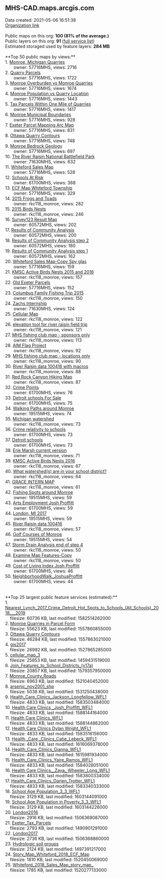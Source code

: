 <h2>MHS-CAD.maps.arcgis.com</h2> Data created: 2021-05-06 16:51:38 <br /><a target='new' href='https://MHS-CAD.maps.arcgis.com'>Organization link</a><br /><br />Public maps on this org: <b>100 (81% of the average.)</b><br />Public layers on this org: <b>91 </b>(<a target='new' href='https://services.arcgis.com/vpwzvLe2iJ2obstf/ArcGIS/rest/services'>full service list</a>)<br />Estimated storaged used by feature layers: <b>284 MB</b><br /><br />**Top 50 public maps by views:**<br />  1. <a target='new' href='https://www.arcgis.com/home/item.html?id=21f0d13bdf4241099f7ce3e646273564'>Monroe, Michigan Quarries</a> <br />  &nbsp;&nbsp;&nbsp;&nbsp; &nbsp;&nbsp;owner: 57716MHS, views: 2716<br />  2. <a target='new' href='https://www.arcgis.com/home/item.html?id=1684fdc1e27b4b94aea39e72a67baead'>Quarry Parcels</a> <br />  &nbsp;&nbsp;&nbsp;&nbsp; &nbsp;&nbsp;owner: 57716MHS, views: 1722<br />  3. <a target='new' href='https://www.arcgis.com/home/item.html?id=f559ba3fc1874eda8794d7a81688522e'>Monroe Overburden vs Monroe Quarries</a> <br />  &nbsp;&nbsp;&nbsp;&nbsp; &nbsp;&nbsp;owner: 57716MHS, views: 1674<br />  4. <a target='new' href='https://www.arcgis.com/home/item.html?id=7c305deb8cf44b179e470730cbf8634e'>Monroe Population vs Quarry Location</a> <br />  &nbsp;&nbsp;&nbsp;&nbsp; &nbsp;&nbsp;owner: 57716MHS, views: 1443<br />  5. <a target='new' href='https://www.arcgis.com/home/item.html?id=1db72eaea1cf45f3b34fbc6ab7cbcab4'>Tax Parcels Within One Mile of Quarries</a> <br />  &nbsp;&nbsp;&nbsp;&nbsp; &nbsp;&nbsp;owner: 57716MHS, views: 1417<br />  6. <a target='new' href='https://www.arcgis.com/home/item.html?id=38d1cf5ab1a54b83ae21ddf5c41a1018'>Monroe Municipal Boundaries</a> <br />  &nbsp;&nbsp;&nbsp;&nbsp; &nbsp;&nbsp;owner: 57716MHS, views: 928<br />  7. <a target='new' href='https://www.arcgis.com/home/item.html?id=79d80dd3dfa94f1a99669e9bf0739615'>Exeter Parcel Mapping Arc Map</a> <br />  &nbsp;&nbsp;&nbsp;&nbsp; &nbsp;&nbsp;owner: 57716MHS, views: 831<br />  8. <a target='new' href='https://www.arcgis.com/home/item.html?id=b86b439ece5b4b5dba4afd7ebc23e94b'>Ottawa Quarry Contours</a> <br />  &nbsp;&nbsp;&nbsp;&nbsp; &nbsp;&nbsp;owner: 57716MHS, views: 748<br />  9. <a target='new' href='https://www.arcgis.com/home/item.html?id=63e9ab0c82074636ae2231de1685b787'>Monroe Bedrock Geology</a> <br />  &nbsp;&nbsp;&nbsp;&nbsp; &nbsp;&nbsp;owner: 57716MHS, views: 697<br />  10. <a target='new' href='https://www.arcgis.com/home/item.html?id=cecd2fdd57d046e5a197416eb161eda4'>The River Raisin National Battlefield Park</a> <br />  &nbsp;&nbsp;&nbsp;&nbsp; &nbsp;&nbsp;owner: 71630MHS, views: 632<br />  11. <a target='new' href='https://www.arcgis.com/home/item.html?id=857afb47f1b64a72ad5480b312da21bb'>Whiteford Sales Map</a> <br />  &nbsp;&nbsp;&nbsp;&nbsp; &nbsp;&nbsp;owner: 57716MHS, views: 528<br />  12. <a target='new' href='https://www.arcgis.com/home/item.html?id=ee9bd2d545b540ce93a046f6ad1b066e'>Schools At Risk</a> <br />  &nbsp;&nbsp;&nbsp;&nbsp; &nbsp;&nbsp;owner: 61700MHS, views: 368<br />  13. <a target='new' href='https://www.arcgis.com/home/item.html?id=7b5385eee06d4b7db3758a4aab2dacf6'>ECF Map Whiteford Township</a> <br />  &nbsp;&nbsp;&nbsp;&nbsp; &nbsp;&nbsp;owner: 57716MHS, views: 329<br />  14. <a target='new' href='https://www.arcgis.com/home/item.html?id=e984efacd4064b9798e7906b356f3741'>2015 Frogs and Toads</a> <br />  &nbsp;&nbsp;&nbsp;&nbsp; &nbsp;&nbsp;owner: rkc118_monroe, views: 282<br />  15. <a target='new' href='https://www.arcgis.com/home/item.html?id=150ce95045c3413fa5ea5c2df50e0257'>2015 Birds Nests</a> <br />  &nbsp;&nbsp;&nbsp;&nbsp; &nbsp;&nbsp;owner: rkc118_monroe, views: 246<br />  16. <a target='new' href='https://www.arcgis.com/home/item.html?id=9c1b906b165b49758ecdf3464a94b721'>Survey123 Result Map</a> <br />  &nbsp;&nbsp;&nbsp;&nbsp; &nbsp;&nbsp;owner: 60572MHS, views: 202<br />  17. <a target='new' href='https://www.arcgis.com/home/item.html?id=63dacf5665244ec6892bfd1579770c90'>Results of Community Analysis</a> <br />  &nbsp;&nbsp;&nbsp;&nbsp; &nbsp;&nbsp;owner: 60572MHS, views: 200<br />  18. <a target='new' href='https://www.arcgis.com/home/item.html?id=249143adcfe649faab0852fe9f8a769d'>Results of Community Analysis step 2</a> <br />  &nbsp;&nbsp;&nbsp;&nbsp; &nbsp;&nbsp;owner: 60572MHS, views: 180<br />  19. <a target='new' href='https://www.arcgis.com/home/item.html?id=c5d50986b23a4dcabe9420ecf2dcf158'>Results of Community Analysis step 1</a> <br />  &nbsp;&nbsp;&nbsp;&nbsp; &nbsp;&nbsp;owner: 60572MHS, views: 162<br />  20. <a target='new' href='https://www.arcgis.com/home/item.html?id=046ba6186bbd4760ad057519758b0dc4'>Whiteford Sales Map-Copy Spy glas</a> <br />  &nbsp;&nbsp;&nbsp;&nbsp; &nbsp;&nbsp;owner: 57716MHS, views: 159<br />  21. <a target='new' href='https://www.arcgis.com/home/item.html?id=0f97cd1f08784f17aeeade544344527d'>KMSC Active Birds Nests 2015 and 2016</a> <br />  &nbsp;&nbsp;&nbsp;&nbsp; &nbsp;&nbsp;owner: rkc118_monroe, views: 157<br />  22. <a target='new' href='https://www.arcgis.com/home/item.html?id=5e1d0e2790fa4907aa4762fa60b27cab'>Old Exeter Parcels</a> <br />  &nbsp;&nbsp;&nbsp;&nbsp; &nbsp;&nbsp;owner: 57716MHS, views: 152<br />  23. <a target='new' href='https://www.arcgis.com/home/item.html?id=d819b6a398424e819c1a85d8b46e2fef'>Columbus Family Fishing Trip 2015</a> <br />  &nbsp;&nbsp;&nbsp;&nbsp; &nbsp;&nbsp;owner: rkc118_monroe, views: 150<br />  24. <a target='new' href='https://www.arcgis.com/home/item.html?id=a3ef5a38c4584a3393e66d6bf0755c2e'>Zachs Internship</a> <br />  &nbsp;&nbsp;&nbsp;&nbsp; &nbsp;&nbsp;owner: 71630MHS, views: 124<br />  25. <a target='new' href='https://www.arcgis.com/home/item.html?id=ff2f25269d4d4cf69a12c2aefcab5611'>Cellular Map</a> <br />  &nbsp;&nbsp;&nbsp;&nbsp; &nbsp;&nbsp;owner: rkc118_monroe, views: 122<br />  26. <a target='new' href='https://www.arcgis.com/home/item.html?id=d2327c991ab84e55a7a640ef6986e5a6'>elevation tool for river raisin field trip</a> <br />  &nbsp;&nbsp;&nbsp;&nbsp; &nbsp;&nbsp;owner: rkc118_monroe, views: 121<br />  27. <a target='new' href='https://www.arcgis.com/home/item.html?id=25a970417b6d4e889ef1ea5815dacd30'>MHS fishing club map - sponsors only</a> <br />  &nbsp;&nbsp;&nbsp;&nbsp; &nbsp;&nbsp;owner: rkc118_monroe, views: 113<br />  28. <a target='new' href='https://www.arcgis.com/home/item.html?id=8ead8ace39af43aabd659d1a07db2701'>AIM Flag Project</a> <br />  &nbsp;&nbsp;&nbsp;&nbsp; &nbsp;&nbsp;owner: rkc118_monroe, views: 92<br />  29. <a target='new' href='https://www.arcgis.com/home/item.html?id=6bf19e57f83e43b785191759afe12abe'>MHS fishing club map - locations only</a> <br />  &nbsp;&nbsp;&nbsp;&nbsp; &nbsp;&nbsp;owner: rkc118_monroe, views: 90<br />  30. <a target='new' href='https://www.arcgis.com/home/item.html?id=bd6cf23e81a443a0a24b07712e97245c'>River Raisin data 100416 with macros</a> <br />  &nbsp;&nbsp;&nbsp;&nbsp; &nbsp;&nbsp;owner: rkc118_monroe, views: 88<br />  31. <a target='new' href='https://www.arcgis.com/home/item.html?id=e8ac726ad9384c7ba7da0b9e84e4f97c'>Red Rock Canyon Hiking Map</a> <br />  &nbsp;&nbsp;&nbsp;&nbsp; &nbsp;&nbsp;owner: rkc118_monroe, views: 87<br />  32. <a target='new' href='https://www.arcgis.com/home/item.html?id=e3a8decda7e64e8ba00402b98b572cb4'>Crime Points</a> <br />  &nbsp;&nbsp;&nbsp;&nbsp; &nbsp;&nbsp;owner: 61700MHS, views: 76<br />  33. <a target='new' href='https://www.arcgis.com/home/item.html?id=1c65b4ce8d504024ab5d6a3cc733b835'>Detroit schools For Sale</a> <br />  &nbsp;&nbsp;&nbsp;&nbsp; &nbsp;&nbsp;owner: 61700MHS, views: 75<br />  34. <a target='new' href='https://www.arcgis.com/home/item.html?id=a489b64ba2e4430c8b9e9a17f2facce5'>Walking Paths around Monroe</a> <br />  &nbsp;&nbsp;&nbsp;&nbsp; &nbsp;&nbsp;owner: 19515MHS, views: 74<br />  35. <a target='new' href='https://www.arcgis.com/home/item.html?id=e78cf7ef650b4676930add67df2b4791'>Michigan watershed</a> <br />  &nbsp;&nbsp;&nbsp;&nbsp; &nbsp;&nbsp;owner: rkc118_monroe, views: 73<br />  36. <a target='new' href='https://www.arcgis.com/home/item.html?id=4d99ff847645437ba3b7870edc92b61f'>Crime relativity to schools</a> <br />  &nbsp;&nbsp;&nbsp;&nbsp; &nbsp;&nbsp;owner: 61700MHS, views: 73<br />  37. <a target='new' href='https://www.arcgis.com/home/item.html?id=3706769000d74c12ad64d85a2cd82962'>Detroit schools</a> <br />  &nbsp;&nbsp;&nbsp;&nbsp; &nbsp;&nbsp;owner: 61700MHS, views: 73<br />  38. <a target='new' href='https://www.arcgis.com/home/item.html?id=92284e29f34c4d778d48fadb04b57aa8'>Erie Marsh current version</a> <br />  &nbsp;&nbsp;&nbsp;&nbsp; &nbsp;&nbsp;owner: rkc118_monroe, views: 71<br />  39. <a target='new' href='https://www.arcgis.com/home/item.html?id=0a19b24e6ee34bfba0100435eef1ba8d'>KMSC Active Birds Nests 2016</a> <br />  &nbsp;&nbsp;&nbsp;&nbsp; &nbsp;&nbsp;owner: rkc118_monroe, views: 67<br />  40. <a target='new' href='https://www.arcgis.com/home/item.html?id=6f8317fb93b74db9975a99d6bb0b2923'>What watershed(s) are in your school district?</a> <br />  &nbsp;&nbsp;&nbsp;&nbsp; &nbsp;&nbsp;owner: rkc118_monroe, views: 64<br />  41. <a target='new' href='https://www.arcgis.com/home/item.html?id=2f31178e491a4aefbe58c27cde2e5abc'>GRACE INTERN MAP</a> <br />  &nbsp;&nbsp;&nbsp;&nbsp; &nbsp;&nbsp;owner: rkc118_monroe, views: 61<br />  42. <a target='new' href='https://www.arcgis.com/home/item.html?id=e37af65ed5444ce6bf475aa906514eb6'>Fishing Spots around Monroe</a> <br />  &nbsp;&nbsp;&nbsp;&nbsp; &nbsp;&nbsp;owner: 19515MHS, views: 59<br />  43. <a target='new' href='https://www.arcgis.com/home/item.html?id=6d775eff0b024fda9305c83a10f44bd2'>Arts Employment Josh Proffitt</a> <br />  &nbsp;&nbsp;&nbsp;&nbsp; &nbsp;&nbsp;owner: 61700MHS, views: 59<br />  44. <a target='new' href='https://www.arcgis.com/home/item.html?id=288ade6fbcb84471a01e1e8f5dd4230a'>London, MI 2017</a> <br />  &nbsp;&nbsp;&nbsp;&nbsp; &nbsp;&nbsp;owner: 19515MHS, views: 59<br />  45. <a target='new' href='https://www.arcgis.com/home/item.html?id=e9c04ee3f1104a72a43bf94923a53e89'>River Raisin data 100416</a> <br />  &nbsp;&nbsp;&nbsp;&nbsp; &nbsp;&nbsp;owner: rkc118_monroe, views: 57<br />  46. <a target='new' href='https://www.arcgis.com/home/item.html?id=37d21558a75b46659afafc9d8ef23e5b'>Golf Courses of Monroe</a> <br />  &nbsp;&nbsp;&nbsp;&nbsp; &nbsp;&nbsp;owner: 19515MHS, views: 54<br />  47. <a target='new' href='https://www.arcgis.com/home/item.html?id=057b2dddfd144a9e995a055c357fb158'>Storm Drain Analysis end of step 4</a> <br />  &nbsp;&nbsp;&nbsp;&nbsp; &nbsp;&nbsp;owner: rkc118_monroe, views: 50<br />  48. <a target='new' href='https://www.arcgis.com/home/item.html?id=e65d4f5ea58f499f9533f99da896f968'>Examine Map Features-Copy</a> <br />  &nbsp;&nbsp;&nbsp;&nbsp; &nbsp;&nbsp;owner: rkc118_monroe, views: 50<br />  49. <a target='new' href='https://www.arcgis.com/home/item.html?id=e58768c54f6c44b3bdc6499fee422045'>Cost of Living Index Josh Proffitt</a> <br />  &nbsp;&nbsp;&nbsp;&nbsp; &nbsp;&nbsp;owner: 61700MHS, views: 46<br />  50. <a target='new' href='https://www.arcgis.com/home/item.html?id=a656f1aa831c491c9751446159ef671b'>NeighborhoodWalk_JoshuaProffitt</a> <br />  &nbsp;&nbsp;&nbsp;&nbsp; &nbsp;&nbsp;owner: 61700MHS, views: 44<br /><br /><br />**Top 25 largest public feature services (estimated):**<br /> 1. <a target='new' href='https://www.arcgis.com/home/item.html?id=821b2b48e0c54a5cb0f44b37d3850009'>Nearest_Lynch_2017_Crime_Detroit_Hot_Spots_to_Schools_(All_Schools)_2018___2019</a><br /> &nbsp;&nbsp;&nbsp;&nbsp;filesize: 60736 KB, last modified: 1582514262000<br /> 2. <a target='new' href='https://www.arcgis.com/home/item.html?id=d9a2b655d9334a25b3a82feaf59049aa'>Monroe Quarries in Parcel Form</a><br /> &nbsp;&nbsp;&nbsp;&nbsp;filesize: 55623 KB, last modified: 1557860855000<br /> 3. <a target='new' href='https://www.arcgis.com/home/item.html?id=48427d26cf1c412bbaba1cfb77c818b8'>Ottawa Quarry Contours</a><br /> &nbsp;&nbsp;&nbsp;&nbsp;filesize: 46284 KB, last modified: 1557863021000<br /> 4. <a target='new' href='https://www.arcgis.com/home/item.html?id=3adf4cf7748c4fc2b9db49d2649ff5a8'>gis2017</a><br /> &nbsp;&nbsp;&nbsp;&nbsp;filesize: 26992 KB, last modified: 1527865285000<br /> 5. <a target='new' href='https://www.arcgis.com/home/item.html?id=affb824a19324dc692d584a726598745'>cellular_map_3</a><br /> &nbsp;&nbsp;&nbsp;&nbsp;filesize: 25853 KB, last modified: 1459431519000<br /> 6. <a target='new' href='https://www.arcgis.com/home/item.html?id=3123cc54f22c439d96e64da0b642d74d'>Join_Features_to_School_Districts_(v17a)</a><br /> &nbsp;&nbsp;&nbsp;&nbsp;filesize: 20857 KB, last modified: 1579357950000<br /> 7. <a target='new' href='https://www.arcgis.com/home/item.html?id=4e89ceb8c3b84c7ca05704335fc58c17'>Monroe_County_Roads</a><br /> &nbsp;&nbsp;&nbsp;&nbsp;filesize: 6963 KB, last modified: 1521040452000<br /> 8. <a target='new' href='https://www.arcgis.com/home/item.html?id=eb7c7b3ee14e4a8ca9d4a38f0fff29de'>arsenic_nov2001_shp</a><br /> &nbsp;&nbsp;&nbsp;&nbsp;filesize: 5038 KB, last modified: 1531250438000<br /> 9. <a target='new' href='https://www.arcgis.com/home/item.html?id=1c4c696dd3d2409f9fcc21b66767940e'>Health_Care_Clinics_Jackson_Longfellow_WFL1</a><br /> &nbsp;&nbsp;&nbsp;&nbsp;filesize: 4833 KB, last modified: 1583503484000<br /> 10. <a target='new' href='https://www.arcgis.com/home/item.html?id=380fba39e1904f32bd261e7d58110de9'>Health Care Clinics _Josh_Proffitt_WFL1</a><br /> &nbsp;&nbsp;&nbsp;&nbsp;filesize: 4833 KB, last modified: 1588144164000<br /> 11. <a target='new' href='https://www.arcgis.com/home/item.html?id=28cc97a04bbd46ed83c11838d83a7f4a'>Health Care Clinics_WFL1</a><br /> &nbsp;&nbsp;&nbsp;&nbsp;filesize: 4833 KB, last modified: 1588144862000<br /> 12. <a target='new' href='https://www.arcgis.com/home/item.html?id=35b12959ea544423903606fe391a0f73'>Health Care Clinics Dylan Wright_WFL1</a><br /> &nbsp;&nbsp;&nbsp;&nbsp;filesize: 4833 KB, last modified: 1583516156000<br /> 13. <a target='new' href='https://www.arcgis.com/home/item.html?id=bdc498690c494898be384968c13529d1'>Health _Care _Clinics_Catie_Lebeck_WFL1</a><br /> &nbsp;&nbsp;&nbsp;&nbsp;filesize: 4833 KB, last modified: 1616069378000<br /> 14. <a target='new' href='https://www.arcgis.com/home/item.html?id=057852d7b7594daaa17d2a57b26f3352'>Health_Care_Clinics_Gianna_WFL1</a><br /> &nbsp;&nbsp;&nbsp;&nbsp;filesize: 4833 KB, last modified: 1615981934000<br /> 15. <a target='new' href='https://www.arcgis.com/home/item.html?id=52695b692c924711bc60993204ab992e'>Health_Care_Clinics_Yaire_Ramos_WFL1</a><br /> &nbsp;&nbsp;&nbsp;&nbsp;filesize: 4833 KB, last modified: 1584028051000<br /> 16. <a target='new' href='https://www.arcgis.com/home/item.html?id=6fb3f1998f2844dca8c101084aa0d67f'>Health Care Clinics__Zaya_ Wheeler_Long_WFL1</a><br /> &nbsp;&nbsp;&nbsp;&nbsp;filesize: 4833 KB, last modified: 1583800334000<br /> 17. <a target='new' href='https://www.arcgis.com/home/item.html?id=b0c2768bf043402eb44ff288fcc5bf18'>Health_Care_Clinics_Darien_Trotter_WFL1</a><br /> &nbsp;&nbsp;&nbsp;&nbsp;filesize: 4833 KB, last modified: 1583340333000<br /> 18. <a target='new' href='https://www.arcgis.com/home/item.html?id=f083691687664a5bbeb83870ec851c70'>School Age Population_3_3_WFL1</a><br /> &nbsp;&nbsp;&nbsp;&nbsp;filesize: 3129 KB, last modified: 1603144091000<br /> 19. <a target='new' href='https://www.arcgis.com/home/item.html?id=65f5f7dc61a74c7286c0810a9a44883e'>School Age Population in Poverty_3_3_WFL1</a><br /> &nbsp;&nbsp;&nbsp;&nbsp;filesize: 3129 KB, last modified: 1603144226000<br /> 20. <a target='new' href='https://www.arcgis.com/home/item.html?id=00462db1c5874d25a57eb2c5e648aafb'>London2016</a><br /> &nbsp;&nbsp;&nbsp;&nbsp;filesize: 2916 KB, last modified: 1506369087000<br /> 21. <a target='new' href='https://www.arcgis.com/home/item.html?id=f2c1fe11e27b4ad1b42909e481b3ea93'>Exeter_Tax_Parcels</a><br /> &nbsp;&nbsp;&nbsp;&nbsp;filesize: 2793 KB, last modified: 1490901291000<br /> 22. <a target='new' href='https://www.arcgis.com/home/item.html?id=b7bbfe1573c849108e34b25c1b366b55'>London2017</a><br /> &nbsp;&nbsp;&nbsp;&nbsp;filesize: 2736 KB, last modified: 1506368860000<br /> 23. <a target='new' href='https://www.arcgis.com/home/item.html?id=e13c65cf84524dca8d75a30ef102961d'>Hydrologic soil groups</a><br /> &nbsp;&nbsp;&nbsp;&nbsp;filesize: 2124 KB, last modified: 1497391217000<br /> 24. <a target='new' href='https://www.arcgis.com/home/item.html?id=44a6b327f5834f1e8d0d711c8356c1c9'>Story_Map_Whiteford_2018_ECF_Map</a><br /> &nbsp;&nbsp;&nbsp;&nbsp;filesize: 1810 KB, last modified: 1520450069000<br /> 25. <a target='new' href='https://www.arcgis.com/home/item.html?id=79d88d8caba94b38b2b0a0807ae154f6'>Whiteford_2018_Sales_Map_story_map_</a><br /> &nbsp;&nbsp;&nbsp;&nbsp;filesize: 1785 KB, last modified: 1520277133000<br />